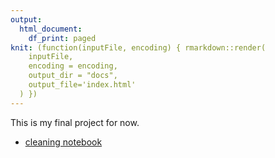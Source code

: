 ```yaml
---
output:
  html_document:
    df_print: paged
knit: (function(inputFile, encoding) { rmarkdown::render(
    inputFile,
    encoding = encoding,
    output_dir = "docs",
    output_file='index.html'
  ) })
---
```


This is my final project for now.

- [cleaning notebook](https://athenahawkins.github.io/athena-final/01-cleaning.html)
